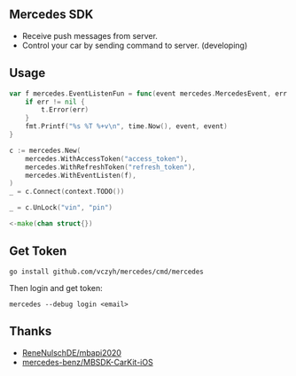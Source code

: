 ## Mercedes SDK

- Receive push messages from server.
- Control your car by sending command to server. (developing)


## Usage

```go
var f mercedes.EventListenFun = func(event mercedes.MercedesEvent, err error) {
    if err != nil {
        t.Error(err)
    }
    fmt.Printf("%s %T %+v\n", time.Now(), event, event)
}

c := mercedes.New(
    mercedes.WithAccessToken("access_token"),
    mercedes.WithRefreshToken("refresh_token"),
    mercedes.WithEventListen(f),
)
_ = c.Connect(context.TODO())

_ = c.UnLock("vin", "pin")

<-make(chan struct{})
```

## Get Token

```shell
go install github.com/vczyh/mercedes/cmd/mercedes
```

Then login and get token:

```shell
mercedes --debug login <email>
```

## Thanks 

- [ReneNulschDE/mbapi2020](https://github.com/ReneNulschDE/mbapi2020)
- [mercedes-benz/MBSDK-CarKit-iOS](https://github.com/mercedes-benz/MBSDK-CarKit-iOS)